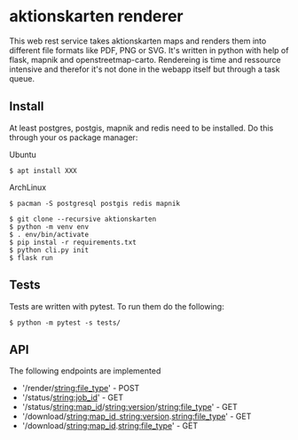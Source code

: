 aktionskarten renderer
=====================

This web rest service takes aktionskarten maps and renders them into different
file formats like PDF, PNG or SVG. It's written in python with help of flask,
mapnik and openstreetmap-carto. Rendereing is time and ressource intensive and
therefor it's not done in the webapp itself but through a task queue.

Install
-------

At least postgres, postgis, mapnik and redis need to be installed. Do this
through your os package manager:

Ubuntu

```
$ apt install XXX
```

ArchLinux

```
$ pacman -S postgresql postgis redis mapnik
```

```
$ git clone --recursive aktionskarten
$ python -m venv env
$ . env/bin/activate
$ pip instal -r requirements.txt
$ python cli.py init
$ flask run
```


Tests
-----

Tests are written with pytest. To run them do the following:

```
$ python -m pytest -s tests/
```


API
---

The following endpoints are implemented

* '/render/<string:file_type>' - POST
* '/status/<string:job_id>' - GET
* '/status/<string:map_id>/<string:version>/<string:file_type>' - GET
* '/download/<string:map_id>_<string:version>.<string:file_type>' - GET
* '/download/<string:map_id>.<string:file_type>' - GET
